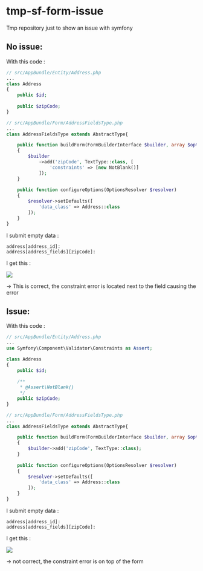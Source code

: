# tmp-sf-form-issue
Tmp repository just to show an issue with symfony

No issue:
--------

With this code :

``` php
// src/AppBundle/Entity/Address.php
...
class Address
{
    public $id;
    
    public $zipCode;
}

// src/AppBundle/Form/AddressFieldsType.php
...
class AddressFieldsType extends AbstractType{

    public function buildForm(FormBuilderInterface $builder, array $options)
    {
        $builder
            ->add('zipCode', TextType::class, [
                'constraints' => [new NotBlank()]
            ]);
    }
    
    public function configureOptions(OptionsResolver $resolver)
    {
        $resolver->setDefaults([
            'data_class' => Address::class
        ]);
    }
}
```

I submit empty data :
```
address[address_id]:
address[address_fields][zipCode]:
```

I get this :

![](http://i.imgur.com/Ae5FjHPm.png)

-> This is correct, the constraint error is located next to the field causing the error

Issue:
------

With this code :

``` php
// src/AppBundle/Entity/Address.php
...
use Symfony\Component\Validator\Constraints as Assert;

class Address
{
    public $id;
    
    /**
     * @Assert\NotBlank()
     */
    public $zipCode;
}

// src/AppBundle/Form/AddressFieldsType.php
...
class AddressFieldsType extends AbstractType{

    public function buildForm(FormBuilderInterface $builder, array $options)
    {
        $builder->add('zipCode', TextType::class);
    }
    
    public function configureOptions(OptionsResolver $resolver)
    {
        $resolver->setDefaults([
            'data_class' => Address::class
        ]);
    }
}
```

I submit empty data :
```
address[address_id]:
address[address_fields][zipCode]:
```

I get this :

![](http://i.imgur.com/FZ7zW1wm.png)

-> not correct, the constraint error is on top of the form
